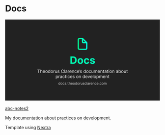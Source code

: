 # Docs

![Docs OG](public/og.jpg)

[abc-notes2](https://github.com/Uvacoder/abc-notes2)

My documentation about practices on development.

Template using [Nextra](https://nextra.vercel.app)
